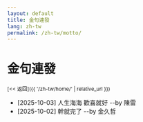 ```yaml
---
layout: default
title: 金句連發
lang: zh-tw
permalink: /zh-tw/motto/
---
```

# 金句連發

<sub>[<< 返回]({{ '/zh-tw/home/' | relative_url }})</sub>

* [2025-10-03] 人生海海 歡喜就好  --by 陳雷
* [2025-10-02] 幹就完了  --by 金久哲